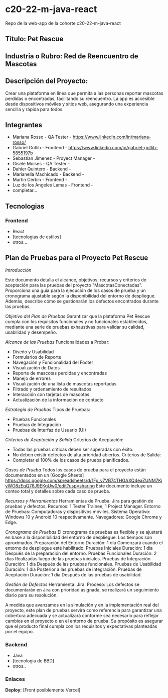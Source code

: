 
# c20-22-m-java-react
Repo de la web-app de la cohorte c20-22-m-java-react
## Título: Pet Rescue
## Industria o Rubro: Red de Reencuentro de Mascotas
## Descripción del Proyecto: 
Crear una plataforma en línea que permita a las personas reportar mascotas perdidas o encontradas, facilitando su reencuentro. La app es accesible desde dispositivos móviles y sitios web, asegurando una experiencia sencilla y rápida para todos.

## Integrantes
- Mariana Rosso  - QA Tester - https://www.linkedin.com/in/mariana-rosso/
- Gabriel Gotlib - Frontend - https://www.linkedin.com/in/gabriel-gotlib-5855197b
- Sebastian Jimenez - Proyect Manager -
- Gisele Moises - QA Tester -
- Dahier Quintero - Backend -
- Marianella Machicado - Backend -
- Martin Cerbin - Frontend -
- Luz de los Angeles Lamas - Frontend - 
- completar...


## Tecnologias

### Frontend
 - React
 - [tecnologias de estilos]
 - otros...


## Plan de Pruebas para el Proyecto Pet Rescue

_Introducción_

Este documento detalla el alcance, objetivos, recursos y criterios de aceptación para las pruebas del proyecto "MascotasConectadas". Proporciona una guía para la ejecución de los casos de prueba y un cronograma ajustable según la disponibilidad del entorno de despliegue. Además, describe cómo se gestionarán los defectos encontrados durante las pruebas.

_Objetivo del Plan de Pruebas_ Garantizar que la plataforma Pet Rescue cumpla con los requisitos funcionales y no funcionales establecidos, mediante una serie de pruebas exhaustivas para validar su calidad, usabilidad y desempeño.

_Alcance de las Pruebas_
Funcionalidades a Probar:
* Diseño y Usabilidad
* Formularios de Reporte
* Navegación y Funcionalidad del Footer
* Visualización de Datos
* Reporte de mascotas perdidas y encontradas
* Manejo de errores
* Visualización de una lista de mascotas reportadas
* Filtrado y ordenamiento de resultados
* Interacción con tarjetas de mascotas
* Actualización de la información de contacto

_Estrategia de Pruebas_
Tipos de Pruebas:
* Pruebas Funcionales
* Pruebas de Integración
* Pruebas de Interfaz de Usuario (UI)

_Criterios de Aceptación y Salida_
Criterios de Aceptación:
* Todas las pruebas críticas deben ser superadas con éxito.
* No deben existir defectos de alta prioridad abiertos.
Criterios de Salida:
* Completar el 100% de los casos de prueba planificados.

_Casos de Prueba_
Todos los casos de prueba para el proyecto están documentados en un [Google Sheets] https://docs.google.com/spreadsheets/d/1Fg_v7VB74THGAXQ4eaZUNM7KjyWO8zEqQ76J9EKgUw0/edit?usp=sharing 
Este documento incluye un conteo total y detalles sobre cada caso de prueba.

_Recursos y Herramientas_
Herramientas de Prueba: Jira para gestión de pruebas y defectos.
Recursos: 1 Tester Trainee, 1 Project Manager.
Entorno de Pruebas: Computadoras y dispositivos móviles. Sistema Operativo: Windows 10 y Android 10 respectivamente. Navegadores: Google Chrome y Edge.

_Cronograma de Pruebas_
El cronograma de pruebas es flexible y se ajustará en base a la disponibilidad del entorno de despliegue. Los tiempos son aproximados.
Preparación del Entorno
Duración: 1 día
Comenzará cuando el entorno de despliegue esté habilitado.
Pruebas Iniciales
Duración: 1 día
Después de la preparación del entorno.
Pruebas Funcionales
Duración: 2 días
Realizadas luego de las pruebas iniciales.
Pruebas de Integración
Duración: 1 día
Después de las pruebas funcionales.
Pruebas de Usabilidad
Duración: 1 día
Posterior a las pruebas de integración.
Pruebas de Aceptación
Duración: 1 día
Después de las pruebas de usabilidad.

_Gestión de Defectos_
Herramienta: Jira.
Proceso: Los defectos se documentarán en Jira con prioridad asignada, se realizará un seguimiento diario para su resolución.

A medida que avanzamos en la simulación y en la implementación real del proyecto, este plan de pruebas servirá como referencia para garantizar una cobertura adecuada y se actualizará conforme sea necesario para reflejar cambios en el proyecto o en el entorno de prueba. Su propósito es asegurar que el producto final cumpla con los requisitos y expectativas planteadas por el equipo.


### Backend

 - Java
 - [tecnologia de BBD] 
 - otros..
 
### Enlaces

**Deploy:** [Front posiblemente Vercel]
